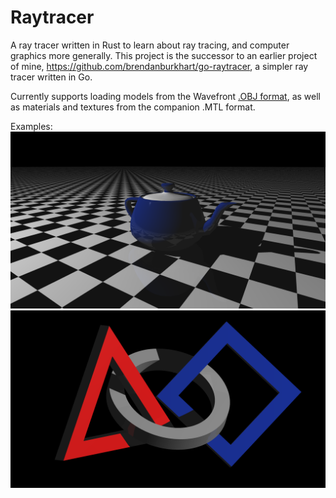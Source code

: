 # Raytracer
A ray tracer written in Rust to learn about ray tracing, and computer graphics more generally. This project is the successor to an earlier project of mine, https://github.com/brendanburkhart/go-raytracer, a simpler ray tracer written in Go.

Currently supports loading models from the Wavefront [.OBJ format](https://en.wikipedia.org/wiki/Wavefront_.obj_file), as well as materials and textures from the companion .MTL format.

Examples:
![Classic teapot on checkered background](/examples/teapot.png "Classic teapot on checkered background")
![3D FIRST Robotics Competition Logo](/examples/first-logo.png "#D FIRST Robotics Competition Logo")
